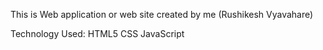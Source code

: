 This is Web application or web site created by me (Rushikesh Vyavahare)

Technology Used:
HTML5
  CSS
  JavaScript
